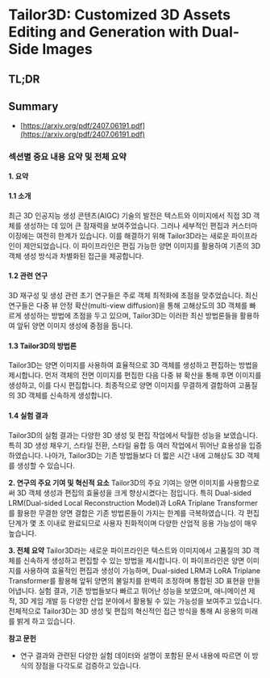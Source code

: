 # Tailor3D: Customized 3D Assets Editing and Generation with Dual-Side Images
## TL;DR
## Summary
- [https://arxiv.org/pdf/2407.06191.pdf](https://arxiv.org/pdf/2407.06191.pdf)

### 섹션별 중요 내용 요약 및 전체 요약

**1. 요약**

#### 1.1 소개
최근 3D 인공지능 생성 콘텐츠(AIGC) 기술의 발전은 텍스트와 이미지에서 직접 3D 객체를 생성하는 데 있어 큰 잠재력을 보여주었습니다. 그러나 세부적인 편집과 커스터마이징에는 여전히 한계가 있습니다. 이를 해결하기 위해 Tailor3D라는 새로운 파이프라인이 제안되었습니다. 이 파이프라인은 편집 가능한 양면 이미지를 활용하여 기존의 3D 객체 생성 방식과 차별화된 접근을 제공합니다.

#### 1.2 관련 연구
3D 재구성 및 생성 관련 초기 연구들은 주로 객체 최적화에 초점을 맞추었습니다. 최신 연구들은 다중 뷰 안정 확산(multi-view diffusion)을 통해 고해상도의 3D 객체를 빠르게 생성하는 방법에 초점을 두고 있으며, Tailor3D는 이러한 최신 방법론들을 활용하여 앞뒤 양면 이미지 생성에 중점을 둡니다.

#### 1.3 Tailor3D의 방법론
Tailor3D는 양면 이미지를 사용하여 효율적으로 3D 객체를 생성하고 편집하는 방법을 제시합니다. 먼저 객체의 전면 이미지를 편집한 다음 다중 뷰 확산을 통해 후면 이미지를 생성하고, 이를 다시 편집합니다. 최종적으로 양면 이미지를 무결하게 결합하여 고품질의 3D 객체를 신속하게 생성합니다.

#### 1.4 실험 결과
Tailor3D의 실험 결과는 다양한 3D 생성 및 편집 작업에서 탁월한 성능을 보였습니다. 특히 3D 생성 채우기, 스타일 전환, 스타일 융합 등 여러 작업에서 뛰어난 효용성을 입증하였습니다. 나아가, Tailor3D는 기존 방법들보다 더 짧은 시간 내에 고해상도 3D 객체를 생성할 수 있습니다.

**2. 연구의 주요 기여 및 혁신적 요소**
Tailor3D의 주요 기여는 양면 이미지를 사용함으로써 3D 객체 생성과 편집의 효율성을 크게 향상시켰다는 점입니다. 특히 Dual-sided LRM(Dual-sided Local Reconstruction Model)과 LoRA Triplane Transformer를 활용한 무결한 양면 결합은 기존 방법론들이 가지는 한계를 극복하였습니다. 각 편집 단계가 몇 초 이내로 완료되므로 사용자 친화적이며 다양한 산업적 응용 가능성이 매우 높습니다.

**3. 전체 요약**
Tailor3D라는 새로운 파이프라인은 텍스트와 이미지에서 고품질의 3D 객체를 신속하게 생성하고 편집할 수 있는 방법을 제시합니다. 이 파이프라인은 양면 이미지를 사용하여 효율적인 편집과 생성이 가능하며, Dual-sided LRM과 LoRA Triplane Transformer를 활용해 앞뒤 양면의 불일치를 완벽히 조정하며 통합된 3D 표현을 만들어냅니다. 실험 결과, 기존 방법들보다 빠르고 뛰어난 성능을 보였으며, 애니메이션 제작, 3D 게임 개발 등 다양한 산업 분야에서 활용될 수 있는 가능성을 보여주고 있습니다. 전체적으로 Tailor3D는 3D 생성 및 편집의 혁신적인 접근 방식을 통해 AI 응용의 미래를 밝게 하고 있습니다.

**참고 문헌**
- 연구 결과와 관련된 다양한 실험 데이터와 설명이 포함된 문서 내용에 따르면 이 방식의 장점을 다각도로 검증하고 있습니다.
